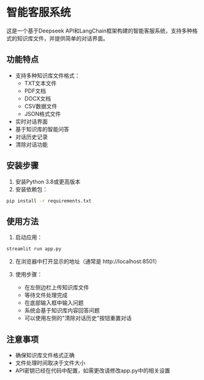 # 智能客服系统

这是一个基于Deepseek API和LangChain框架构建的智能客服系统，支持多种格式的知识库文件，并提供简单的对话界面。

## 功能特点

- 支持多种知识库文件格式：
  - TXT文本文件
  - PDF文档
  - DOCX文档
  - CSV数据文件
  - JSON格式文件
- 实时对话界面
- 基于知识库的智能问答
- 对话历史记录
- 清除对话功能

## 安装步骤

1. 安装Python 3.8或更高版本
2. 安装依赖包：
```bash
pip install -r requirements.txt
```

## 使用方法

1. 启动应用：
```bash
streamlit run app.py
```

2. 在浏览器中打开显示的地址（通常是 http://localhost:8501）

3. 使用步骤：
   - 在左侧边栏上传知识库文件
   - 等待文件处理完成
   - 在底部输入框中输入问题
   - 系统会基于知识库内容回答问题
   - 可以使用左侧的"清除对话历史"按钮重置对话

## 注意事项

- 确保知识库文件格式正确
- 文件处理时间取决于文件大小
- API密钥已经在代码中配置，如需更改请修改app.py中的相关设置 